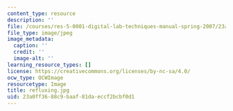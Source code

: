 ```yaml
---
content_type: resource
description: ''
file: /courses/res-5-0001-digital-lab-techniques-manual-spring-2007/23a0ff3688c9baaf81daeccf2bcbf0d1_refluxing.jpg
file_type: image/jpeg
image_metadata:
  caption: ''
  credit: ''
  image-alt: ''
learning_resource_types: []
license: https://creativecommons.org/licenses/by-nc-sa/4.0/
ocw_type: OCWImage
resourcetype: Image
title: refluxing.jpg
uid: 23a0ff36-88c9-baaf-81da-eccf2bcbf0d1
---
```

